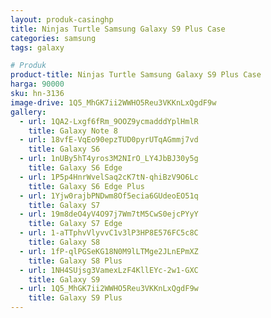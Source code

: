 ```yaml
---
layout: produk-casinghp
title: Ninjas Turtle Samsung Galaxy S9 Plus Case
categories: samsung
tags: galaxy

# Produk
product-title: Ninjas Turtle Samsung Galaxy S9 Plus Case
harga: 90000
sku: hn-3136
image-drive: 1Q5_MhGK7ii2WWHO5Reu3VKKnLxQgdF9w
gallery:
  - url: 1QA2-Lxgf6fRm_9OOZ9ycmadddYplHmlR
    title: Galaxy Note 8
  - url: 18vfE-VqEo90epzTUD0pyrUTqAGmmj7vd
    title: Galaxy S6
  - url: 1nUBy5hT4yros3M2NIrO_LY4JbBJ30y5g
    title: Galaxy S6 Edge
  - url: 1P5p4HnrWvelSaq2cK7tN-qhiBzV9O6Lc
    title: Galaxy S6 Edge Plus
  - url: 1Yjw0rajbPNDwm8Of5ecia6GUdeoEO51q
    title: Galaxy S7
  - url: 19m8deO4yV4O97j7Wm7tM5CwS0ejcPYyY
    title: Galaxy S7 Edge
  - url: 1-aTTphvVlyvvC1v3lP3HP8E576FC5c8C
    title: Galaxy S8
  - url: 1fP-qlPGSeKG18N0M9lLTMge2JLnEPmXZ
    title: Galaxy S8 Plus
  - url: 1NH4SUjsg3VamexLzF4KllEYc-2w1-GXC
    title: Galaxy S9
  - url: 1Q5_MhGK7ii2WWHO5Reu3VKKnLxQgdF9w
    title: Galaxy S9 Plus
---
```

